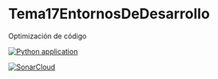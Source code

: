 # Tema17EntornosDeDesarrollo
Optimización de código

[![Python application](https://github.com/cma0022/Tema17EntornosDeDesarrollo/actions/workflows/main.yml/badge.svg)](https://github.com/cma0022/Tema17EntornosDeDesarrollo/actions/workflows/main.yml)

[![SonarCloud](https://sonarcloud.io/images/project_badges/sonarcloud-black.svg)](https://sonarcloud.io/summary/new_code?id=cma0022_Tema17EntornosDeDesarrollo)
